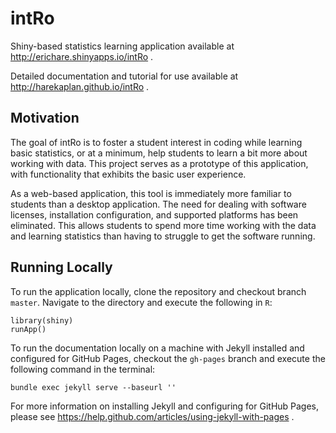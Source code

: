 intRo
=====

Shiny-based statistics learning application available at http://erichare.shinyapps.io/intRo . 

Detailed documentation and tutorial for use available at http://harekaplan.github.io/intRo .

Motivation
-----------
The goal of intRo is to foster a student interest in coding while learning basic statistics, or at a minimum, help students to learn a bit more about working with data. This project serves as a prototype of this application, with functionality that exhibits the basic user experience.

As a web-based application, this tool is immediately more familiar to students than a desktop application. The need for dealing with software licenses, installation configuration, and supported platforms has been eliminated. This allows students to spend more time working with the data and learning statistics than having to struggle to get the software running.

Running Locally
----------
To run the application locally, clone the repository and checkout branch `master`. Navigate to the directory and execute the following in `R`:
```
library(shiny)
runApp()
``` 


To run the documentation locally on a machine with Jekyll installed and configured for GitHub Pages, checkout the `gh-pages` branch and execute the following command in the terminal: 
```
bundle exec jekyll serve --baseurl ''
``` 

For more information on installing Jekyll and configuring for GitHub Pages, please see https://help.github.com/articles/using-jekyll-with-pages .
